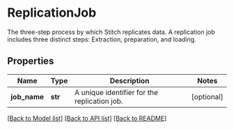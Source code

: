 # ReplicationJob

The three-step process by which Stitch replicates data. A replication job includes three distinct steps: Extraction, preparation, and loading.
## Properties
Name | Type | Description | Notes
------------ | ------------- | ------------- | -------------
**job_name** | **str** | A unique identifier for the replication job. | [optional]

[[Back to Model list]](../README.md#documentation-for-models) [[Back to API list]](../README.md#documentation-for-api-endpoints) [[Back to README]](../README.md)


